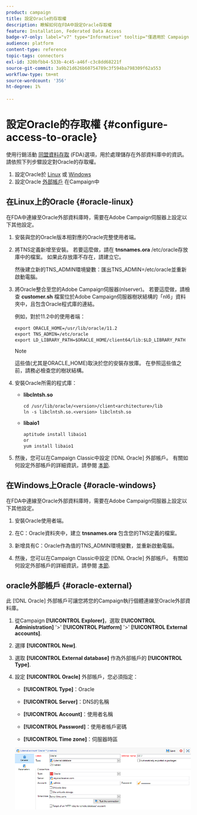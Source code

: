 ```yaml
---
product: campaign
title: 設定Oracle的存取權
description: 瞭解如何在FDA中設定Oracle存取權
feature: Installation, Federated Data Access
badge-v7-only: label="v7" type="Informative" tooltip="僅適用於 Campaign Classic v7"
audience: platform
content-type: reference
topic-tags: connectors
exl-id: 320bfbb4-533b-4c45-a46f-c3c8dd68221f
source-git-commit: 3a9b21d626b60754789c3f594ba798309f62a553
workflow-type: tm+mt
source-wordcount: '356'
ht-degree: 1%

---
```


# 設定Oracle的存取權 {#configure-access-to-oracle}



使用行銷活動 [同盟資料存取](../../installation/using/about-fda.md) (FDA)選項，用於處理儲存在外部資料庫中的資訊。 請依照下列步驟設定對Oracle的存取權。

1. 設定Oracle於 [Linux](#oracle-linux) 或 [Windows](#azure-windows)
1. 設定Oracle [外部帳戶](#oracle-external) 在Campaign中

## 在Linux上的Oracle {#oracle-linux}

在FDA中連線至Oracle外部資料庫時，需要在Adobe Campaign伺服器上設定以下其他設定。

1. 安裝與您的Oracle版本相對應的Oracle完整使用者端。
1. 將TNS定義新增至安裝。 若要這麼做，請在 **tnsnames.ora** /etc/oracle存放庫中的檔案。 如果此存放庫不存在，請建立它。

   然後建立新的TNS_ADMIN環境變數：匯出TNS_ADMIN=/etc/oracle並重新啟動電腦。

1. 將Oracle整合至您的Adobe Campaign伺服器(nlserver)。 若要這麼做，請檢查 **customer.sh** 檔案位於Adobe Campaign伺服器樹狀結構的「nl6」資料夾中，且包含Oracle程式庫的連結。

   例如，對於11.2中的使用者端：

   ```
   export ORACLE_HOME=/usr/lib/oracle/11.2
   export TNS_ADMIN=/etc/oracle
   export LD_LIBRARY_PATH=$ORACLE_HOME/client64/lib:$LD_LIBRARY_PATH
   ```

   >[!NOTE]
   >
   >這些值(尤其是ORACLE_HOME)取決於您的安裝存放庫。 在參照這些值之前，請務必檢查您的樹狀結構。

1. 安裝Oracle所需的程式庫：

   * **libclntsh.so**

     ```
     cd /usr/lib/oracle/<version>/client<architecture>/lib
     ln -s libclntsh.so.<version> libclntsh.so
     ```

   * **libaio1**

     ```
     aptitude install libaio1
     or
     yum install libaio1
     ```

1. 然後，您可以在Campaign Classic中設定 [!DNL Oracle] 外部帳戶。 有關如何設定外部帳戶的詳細資訊，請參閱 [本節](#oracle-external).

## 在Windows上Oracle {#oracle-windows}

在FDA中連線至Oracle外部資料庫時，需要在Adobe Campaign伺服器上設定以下其他設定。

1. 安裝Oracle使用者端。

1. 在C：Oracle資料夾中，建立 **tnsnames.ora** 包含您的TNS定義的檔案。

1. 新增具有C：Oracle作為值的TNS_ADMIN環境變數，並重新啟動電腦。

1. 然後，您可以在Campaign Classic中設定 [!DNL Oracle] 外部帳戶。 有關如何設定外部帳戶的詳細資訊，請參閱 [本節](#oracle-external).

## oracle外部帳戶 {#oracle-external}

此 [!DNL Oracle] 外部帳戶可讓您將您的Campaign執行個體連線至Oracle外部資料庫。

1. 從Campaign **[!UICONTROL Explorer]**，選取 **[!UICONTROL Administration]** &#39;>&#39; **[!UICONTROL Platform]** &#39;>&#39; **[!UICONTROL External accounts]**.

1. 選擇 **[!UICONTROL New]**.

1. 選取 **[!UICONTROL External database]** 作為外部帳戶的 **[!UICONTROL Type]**.

1. 設定 **[!UICONTROL Oracle]** 外部帳戶，您必須指定：

   * **[!UICONTROL Type]**：Oracle

   * **[!UICONTROL Server]**：DNS的名稱

   * **[!UICONTROL Account]**：使用者名稱

   * **[!UICONTROL Password]**：使用者帳戶密碼

   * **[!UICONTROL Time zone]**：伺服器時區

   ![](assets/oracle_config.png)

